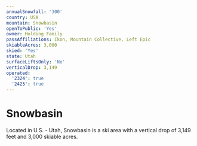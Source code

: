 ```yaml
---
annualSnowfall: '300'
country: USA
mountain: Snowbasin
openToPublic: 'Yes'
owner: Holding Family
passAffiliations: Ikon, Mountain Collective, Left Epic
skiableAcres: 3,000
skied: 'Yes'
state: Utah
surfaceLiftsOnly: 'No'
verticalDrop: 3,149
operated:
  '2324': true
  '2425': true
---
```



# Snowbasin

Located in U.S. - Utah, Snowbasin is a ski area with a vertical drop of 3,149 feet and 3,000 skiable acres.
